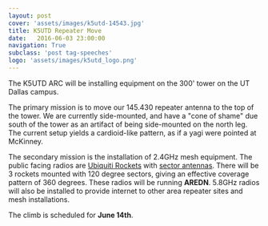 ```yaml
---
layout: post
cover: 'assets/images/k5utd-14543.jpg'
title: K5UTD Repeater Move
date:   2016-06-03 23:00:00
navigation: True
subclass: 'post tag-speeches'
logo: 'assets/images/k5utd_logo.png'
---
```

The K5UTD ARC will be installing equipment on the 300' tower on the UT Dallas campus. 

The primary mission is to move our 145.430 repeater antenna to the top of the tower. We are currently side-mounted, and have a "cone of shame" due south of the tower as an artifact of being side-mounted on the north leg. The current setup yields a cardioid-like pattern, as if a yagi were pointed at McKinney.

The secondary mission is the installation of 2.4GHz mesh equipment. The public facing radios are [Ubiquiti Rockets](https://www.ubnt.com/airmax/rocketm/) with [sector antennas](https://www.ubnt.com/airmax/airmax-sector-antenna/). There will be 3 rockets mounted with 120 degree sectors, giving an effective coverage pattern of 360 degrees. These radios will be running **AREDN**. 5.8GHz radios will also be installed to provide internet to other area repeater sites and mesh installations.

The climb is scheduled for **June 14th**.
